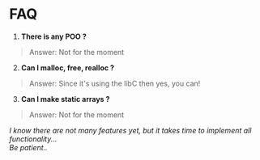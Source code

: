 # FAQ

1. **There is any POO ?**
> Answer: Not for the moment

2. **Can I malloc, free, realloc ?**
> Answer: Since it's using the libC then yes, you can!

3. **Can I make static arrays ?**
> Answer: Not for the moment

*I know there are not many features yet, but it takes time to implement all functionality...*  
*Be patient..*
